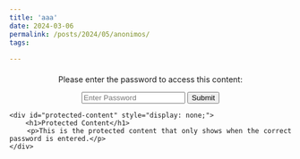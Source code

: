 ```yaml
---
title: 'aaa'
date: 2024-03-06
permalink: /posts/2024/05/anonimos/
tags:
 
---
```


<div style="text-align: justify;">
    <div id="password-container" style="text-align: center; margin-top: 20px;">
        <p>Please enter the password to access this content:</p>
        <input type="password" id="password" placeholder="Enter Password">
        <button onclick="(function() {
            var password = document.getElementById('password').value;
            if (password === 'yourpassword') { // Replace 'yourpassword' with your actual password
                document.getElementById('password-container').style.display = 'none';
                document.getElementById('protected-content').style.display = 'block';
            } else {
                window.location.href = 'https://www.google.com';
            }
        })()">Submit</button>
    </div>

    <div id="protected-content" style="display: none;">
        <h1>Protected Content</h1>
        <p>This is the protected content that only shows when the correct password is entered.</p>
    </div>
</div>


